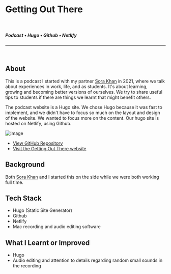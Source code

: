 <!--- ----------------- -->
# Getting Out There
<br>

##### Podcast • Hugo • Github • Netlify
<hr>
<br>
<!--- ----------------- -->

## **About**

<div class="pb-3"></div>

This is a podcast I started with my partner <a class="cyanLink" href="https://www.sorakhan.com/">Sora Khan</a> in 2021, where we talk about experiences in work, life, and as students. It's about learning, growing and becoming better versions of ourselves. We try to share useful tips to students if  there are things we learnt that might benefit others.

The podcast website is a Hugo site. We chose Hugo because it was fast to implement, and we didn't have to focus so much on the layout and design of the website. We wanted to focus more on the content. Our hugo site is hosted on Netlify, using Github.

<!-- ----------- Image ----------- --> 
<div class="image-container">
	<img src="./assets/portfolio/images/gettingOutThere/header.png" loading="lazy" alt="image" class="image-75">
</div>
<!-- ----------------------------- -->

<div class="pb-3"></div>

* <a class="cyanLink" href="https://github.com/khandren/GOT-podcast">View GitHub Repository</a>
* <a class="cyanLink" href="https://www.gettingoutpodcast.com/">Visit the Getting Out There website</a>
  
<div class="pb-3"></div>

## **Background**

<div class="pb-3"></div>

Both <a class="cyanLink" href="https://www.sorakhan.com/">Sora Khan</a> and I started this on the side while we were both working full time.

<div class="pb-3"></div>

## **Tech Stack**

<div class="pb-3"></div>

* Hugo (Static Site Generator)
* Github
* Netlify
* Mac recording and audio editing software

<div class="pb-3"></div>

## **What I Learnt or Improved**

<div class="pb-3"></div>

* Hugo
* Audio editing and attention to details regarding random small sounds in the recording

<div class="pb-3"></div>
